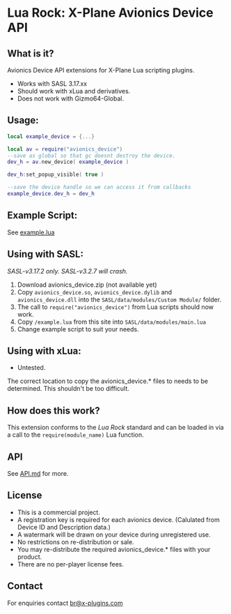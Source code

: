 # Lua Rock: X-Plane Avionics Device API

## What is it?
Avionics Device API extensions for X-Plane Lua scripting plugins.
* Works with SASL 3.17.xx
* Should work with xLua and derivatives.
* Does not work with Gizmo64-Global.



## Usage:

```lua
local example_device = {...}

local av = require("avionics_device")
--save as global so that gc doesnt destroy the device.
dev_h = av.new_device( example_device )

dev_h:set_popup_visible( true )

--save the device handle so we can access it from callbacks
example_device.dev_h = dev_h
```



## Example Script:
See [example.lua](/example.lua)



## Using with SASL:
_SASL-v3.17.2 only.  SASL-v3.2.7 will crash._
1. Download avionics_device.zip (not available yet)
3. Copy `avionics_device.so`, `avionics_device.dylib` and `avionics_device.dll` into the `SASL/data/modules/Custom Module/` folder.
4. The call to `require("avionics_device")` from Lua scripts should now work.
5. Copy `/example.lua` from this site into  `SASL/data/modules/main.lua`
6. Change example script to suit your needs.


## Using with xLua:
* Untested.

The correct location to copy the avionics_device.* files to needs to be determined. This shouldn't be too difficult.


## How does this work?
This extension conforms to the _Lua Rock_ standard and can be loaded in via a call to the `require(module_name)` Lua function.


## API
See [API.md](/API.md) for more.



## License
* This is a commercial project. 
* A registration key is required for each avionics device. (Calulated from Device ID and Description data.)
* A watermark will be drawn on your device during unregistered use.
* No restrictions on re-distribution or sale.
* You may re-distribute the required avionics_device.* files with your product.
* There are no per-player license fees.


## Contact
For enquiries contact br@x-plugins.com